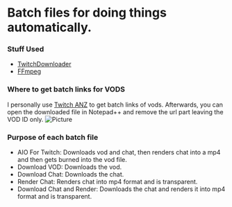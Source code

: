 # Batch files for doing things automatically. 

### Stuff Used
- [TwitchDownloader](https://github.com/lay295/TwitchDownloader)
- [FFmpeg](https://ffmpeg.org/download.html)

### Where to get batch links for VODS
I personally use [Twitch ANZ](https://www.twitchanz.com/vods) to get batch links of vods. Afterwards, you can open the downloaded file in Notepad++ and remove the url part leaving the VOD ID only.
![Picture](https://i.starkayc.moe/PlFB9L.png)

### Purpose of each batch file
* AIO For Twitch: Downloads vod and chat, then renders chat into a mp4 and then gets burned into the vod file.
* Download VOD: Downloads the vod.
* Download Chat: Downloads the chat.
* Render Chat: Renders chat into mp4 format and is transparent.
* Download Chat and Render: Downloads the chat and renders it into mp4 format and is transparent.